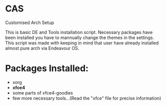 # CAS
Customised Arch Setup


This is basic DE and Tools installation script. Necessary packages have been installed you have to mannually change the themes in the settings.
This script was made with keeping in mind that user have already installed almost pure arch via Endeavour OS.

# Packages Installed:
   * xorg
   * **xfce4**
   * some parts of xfce4-goodies
   * few more necessary tools...(Read the "xfce" file for precise information)
